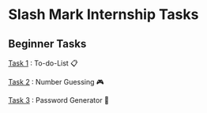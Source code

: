 # Slash Mark Internship Tasks

## Beginner Tasks

[Task 1]() : To-do-List 📋

[Task 2]() : Number Guessing 🎮

[Task 3]() : Password Generator 🔐
